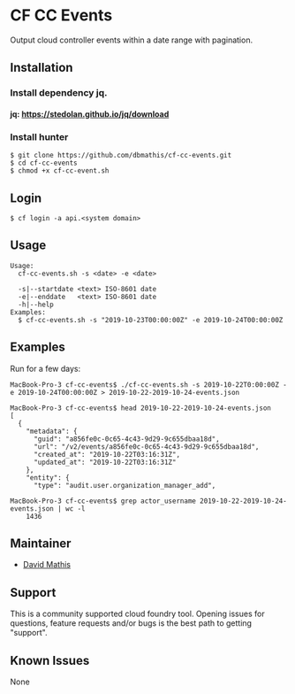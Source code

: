 # CF CC Events
Output cloud controller events within a date range with pagination.


## Installation

### Install dependency jq.

#### jq: https://stedolan.github.io/jq/download

### Install hunter
```
$ git clone https://github.com/dbmathis/cf-cc-events.git
$ cd cf-cc-events
$ chmod +x cf-cc-event.sh
```


## Login
```
$ cf login -a api.<system domain>
```


## Usage
```
Usage:
  cf-cc-events.sh -s <date> -e <date>

  -s|--startdate <text> ISO-8601 date
  -e|--enddate   <text> ISO-8601 date
  -h|--help
Examples:
  $ cf-cc-events.sh -s "2019-10-23T00:00:00Z" -e 2019-10-24T00:00:00Z
```


## Examples
Run for a few days:
```
MacBook-Pro-3 cf-cc-events$ ./cf-cc-events.sh -s 2019-10-22T0:00:00Z -e 2019-10-24T00:00:00Z > 2019-10-22-2019-10-24-events.json

MacBook-Pro-3 cf-cc-events$ head 2019-10-22-2019-10-24-events.json
[
  {
    "metadata": {
      "guid": "a856fe0c-0c65-4c43-9d29-9c655dbaa18d",
      "url": "/v2/events/a856fe0c-0c65-4c43-9d29-9c655dbaa18d",
      "created_at": "2019-10-22T03:16:31Z",
      "updated_at": "2019-10-22T03:16:31Z"
    },
    "entity": {
      "type": "audit.user.organization_manager_add",

MacBook-Pro-3 cf-cc-events$ grep actor_username 2019-10-22-2019-10-24-events.json | wc -l
    1436
```


## Maintainer

* [David Mathis](https://github.com/dbmathis)


## Support

This is a community supported cloud foundry tool. Opening issues for questions, feature requests and/or bugs is the best path to getting "support".


## Known Issues

None
